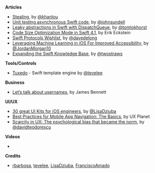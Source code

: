 **Articles**

* [Stealing](http://khanlou.com/2018/02/stealing/), by [@khanlou](https://twitter.com/khanlou)
* [Unit testing asynchronous Swift code](https://www.swiftbysundell.com/posts/unit-testing-asynchronous-swift-code), by [@johnsundell](https://twitter.com/johnsundell)
* [Leaky abstractions in Swift with DispatchQueue](http://tom.lokhorst.eu/2018/02/leaky-abstractions-in-swift-with-dispatchqueue), by [@tomlokhorst](https://twitter.com/tomlokhorst)
* [Code Size Optimization Mode in Swift 4.1](https://swift.org/blog/osize/), by Erik Eckstein
* [Swift Protocols Wishlist](https://davedelong.com/blog/2018/02/08/swift-protocols-wishlist/), by [@davedelong](https://twitter.com/davedelong)
* [Leveraging Machine Learning in iOS For Improved Accessibility](https://overflow.buffer.com/2018/02/13/leveraging-machine-learning-ios-improved-accessibility/), by [@JordanMorgan10](https://twitter.com/JordanMorgan10)
* [Expanding the Swift Knowledge Base](https://www.hackingwithswift.com/articles/54/expanding-the-swift-knowledge-base), by [@twostraws](https://twitter.com/twostraws)

**Tools/Controls**

* [Tuxedo](https://github.com/tevelee/Tuxedo) - Swift template engine by [@tevelee](https://twitter.com/tevelee)

**Business**

* [Let’s talk about usernames](https://www.b-list.org/weblog/2018/feb/11/usernames/), by James Bennett

**UI/UX**

* [30 great UI Kits for iOS engineers](https://medium.com/flawless-app-stories/30-great-ui-kits-for-ios-engineers-41b2732896b9), by [@LisaDziuba](https://twitter.com/LisaDziuba)
* [Best Practices for Mobile App Navigation: The Basics](https://uxplanet.org/best-practices-for-mobile-app-navigation-the-basics-17938debfa88), by UX Planet
* [Scarcity in UX: The psychological bias that became the norm](https://uxdesign.cc/scarcity-in-ux-the-psychological-bias-that-became-the-norm-3e666b749a9a), by [@davidteodorescu](https://twitter.com/davidteodorescu)

**Videos**

* 

**Credits**

* [rbarbosa](https://github.com/rbarbosa), [tevelee](https://github.com/tevelee), [LisaDziuba](https://github.com/lisadziuba), [FranciscoAmado](https://github.com/FranciscoAmado)
